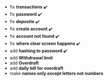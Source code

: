 * fix **transactions** ✔️
* fix **password** ✔️
* fix **deposite** ✔️
* fix **create account** ✔️
* fix **account not found** ✔️
* fix **where clear screen happens** ✔️
* add **hashing to password** ✔️
* add **Withdrawal limit**
* add **Overdraft**
* add **daily bill for overdraft**
* make **names only except letters not numbers**